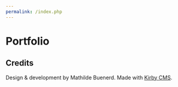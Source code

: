 ```yaml
---
permalink: /index.php
---
```


# Portfolio

## Credits

Design & development by Mathilde Buenerd. Made with [Kirby CMS](https://getkirby.com/). 

